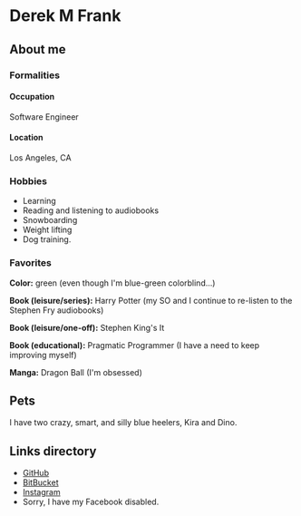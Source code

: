# Derek M Frank

## About me

### Formalities
#### Occupation
Software Engineer

#### Location
Los Angeles, CA

### Hobbies
* Learning
* Reading and listening to audiobooks
* Snowboarding
* Weight lifting
* Dog training.

### Favorites
**Color:** green (even though I'm blue-green colorblind...)

**Book (leisure/series):** Harry Potter (my SO and I continue to re-listen to the Stephen Fry audiobooks)

**Book (leisure/one-off):** Stephen King's It

**Book (educational):** Pragmatic Programmer (I have a need to keep improving myself)

**Manga:** Dragon Ball (I'm obsessed)

## Pets
I have two crazy, smart, and silly blue heelers, Kira and Dino.

## Links directory
* [GitHub](https://github.com/defrank)
* [BitBucket](https://bitbucket.com/deerex)
* [Instagram](https://www.instagram.com/__dmf__)
* Sorry, I have my Facebook disabled.
